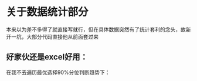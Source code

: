 # 关于数据统计部分

本来以为差不多得了就直接写就行，但在具体数据突然有了统计套利的念头，故新开一坑，大部分代码直接他从前面套过来

## 好家伙还是excel好用：
在我不去遍历最优选择90%分位判断趋势下：


